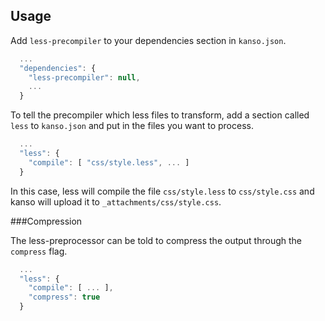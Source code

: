 ## Usage

Add `less-precompiler` to your dependencies section in `kanso.json`.

```javascript
  ...
  "dependencies": {
    "less-precompiler": null,
    ...
  }
```

To tell the precompiler which less files to transform, add a section called `less`
to `kanso.json` and put in the files you want to process.

```javascript
  ...
  "less": {
    "compile": [ "css/style.less", ... ]
  }
```

In this case, less will compile the file `css/style.less` to `css/style.css` and kanso will
upload it to `_attachments/css/style.css`.

###Compression

The less-preprocessor can be told to compress the output through the `compress` flag.

```javascript
  ...
  "less": {
    "compile": [ ... ],
    "compress": true
  }
```